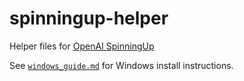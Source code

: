 # spinningup-helper
 Helper files for [OpenAI SpinningUp](https://spinningup.openai.com/en/latest/)

See [`windows_guide.md`](windows_guide.md) for Windows install instructions.
